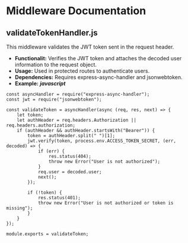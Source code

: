 # Middleware Documentation

## validateTokenHandler.js
This middleware validates the JWT token sent in the request header.

- **Functionalit:** Verifies the JWT token and attaches the decoded user information to the request object.
- **Usage:** Used in protected routes to authenticate users.
- **Dependencies:** Requires express-async-handler and jsonwebtoken.
- **Example:**
***javascript***
```
const asyncHandler = require("express-async-handler");
const jwt = require("jsonwebtoken");

const validateToken = asyncHandler(async (req, res, next) => {
    let token;
    let authHeader = req.headers.Authorization || req.headers.authorization;
    if (authHeader && authHeader.startsWith("Bearer")) {
        token = authHeader.split(" ")[1];
        jwt.verify(token, process.env.ACCESS_TOKEN_SECRET, (err, decoded) => {
            if (err) {
                res.status(404);
                throw new Error("User is not authorized");
            }
            req.user = decoded.user;
            next();
        });

        if (!token) {
            res.status(401);
            throw new Error("User is not authorized or token is missing");
        }
    }
});

module.exports = validateToken;
```
